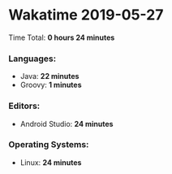 # Wakatime 2019-05-27

Time Total: **0 hours 24 minutes**

### Languages:
- Java: **22 minutes** 
- Groovy: **1 minutes** 

### Editors:
- Android Studio: **24 minutes** 

### Operating Systems:
- Linux: **24 minutes** 

